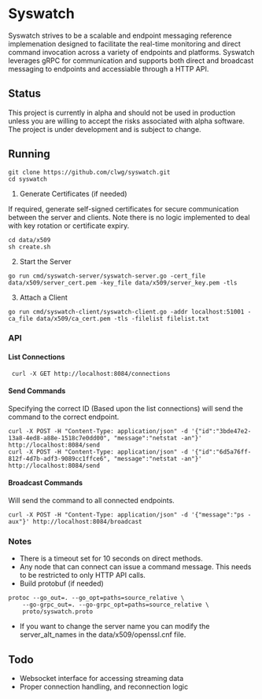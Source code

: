 # Syswatch

Syswatch strives to be a scalable and endpoint messaging reference implemenation designed to facilitate the real-time monitoring and direct command invocation across a variety of endpoints and platforms. Syswatch leverages gRPC for communication and supports both direct and broadcast messaging to endpoints and accessiable through a HTTP API.

## Status

This project is currently in alpha and should not be used in production unless you are willing to accept the risks associated with alpha software.  The project is under development and is subject to change.

## Running

```shell
git clone https://github.com/clwg/syswatch.git
cd syswatch
```

1. Generate Certificates (if needed)

If required, generate self-signed certificates for secure communication between the server and clients. Note there is no logic implemented to deal with key rotation or certificate expiry.

```shell
cd data/x509
sh create.sh
```
2. Start the Server

```shell
go run cmd/syswatch-server/syswatch-server.go -cert_file data/x509/server_cert.pem -key_file data/x509/server_key.pem -tls
```

3. Attach a Client

```shell
go run cmd/syswatch-client/syswatch-client.go -addr localhost:51001 -ca_file data/x509/ca_cert.pem -tls -filelist filelist.txt
```

### API

#### List Connections

```shell
 curl -X GET http://localhost:8084/connections
 ```

#### Send Commands
Specifying the correct ID (Based upon the list connections) will send the command to the correct endpoint.
```shell
curl -X POST -H "Content-Type: application/json" -d '{"id":"3bde47e2-13a8-4ed8-a88e-1518c7e0dd00", "message":"netstat -an"}' http://localhost:8084/send
curl -X POST -H "Content-Type: application/json" -d '{"id":"6d5a76ff-812f-4d7b-adf3-9089cc1ffce6", "message":"netstat -an"}' http://localhost:8084/send
```

#### Broadcast Commands
Will send the command to all connected endpoints.

```shell
curl -X POST -H "Content-Type: application/json" -d '{"message":"ps -aux"}' http://localhost:8084/broadcast
```


### Notes

- There is a timeout set for 10 seconds on direct methods.
- Any node that can connect can issue a command message.  This needs to be restricted to only HTTP API calls.
- Build protobuf (if needed)


```shell
protoc --go_out=. --go_opt=paths=source_relative \
    --go-grpc_out=. --go-grpc_opt=paths=source_relative \
    proto/syswatch.proto
```

- If you want to change the server name you can modify the server_alt_names in the data/x509/openssl.cnf file.


## Todo
- Websocket interface for accessing streaming data
- Proper connection handling, and reconnection logic